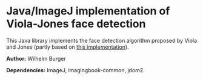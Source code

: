 # Java/ImageJ implementation of Viola-Jones face detection #

This Java library implements the face detection algorithm proposed by Viola and Jones 
(partly based on 
[this implementation](https://code.google.com/archive/p/jviolajones/)).

**Author:** Wilhelm Burger

**Dependencies:** ImageJ, imagingbook-common, jdom2.